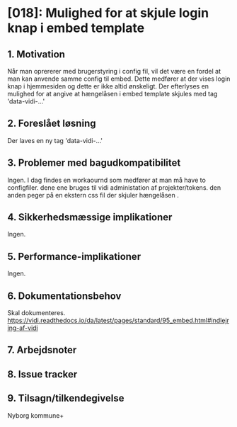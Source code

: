 # [018]: Mulighed for at skjule login knap i embed template

## 1. Motivation
Når man oprererer med brugerstyring i config fil, vil det være en fordel at man kan anvende samme config til embed. Dette medfører at der vises login knap i hjemmesiden og dette er ikke altid ønskeligt. Der efterlyses en mulighed for at angive at hængelåsen i embed template skjules med tag 'data-vidi-...'

## 2. Foreslået løsning
Der laves en ny tag 'data-vidi-...'

## 3. Problemer med bagudkompatibilitet
Ingen.
I dag findes en workaournd som medfører at man må have to configfiler. dene ene bruges til vidi administation af projekter/tokens. den anden peger på en ekstern css fil der skjuler hængelåsen .

## 4. Sikkerhedsmæssige implikationer
Ingen.

## 5. Performance-implikationer
Ingen.

## 6. Dokumentationsbehov
Skal dokumenteres. https://vidi.readthedocs.io/da/latest/pages/standard/95_embed.html#indlejring-af-vidi

## 7. Arbejdsnoter

## 8. Issue tracker  

## 9. Tilsagn/tilkendegivelse
Nyborg kommune+

